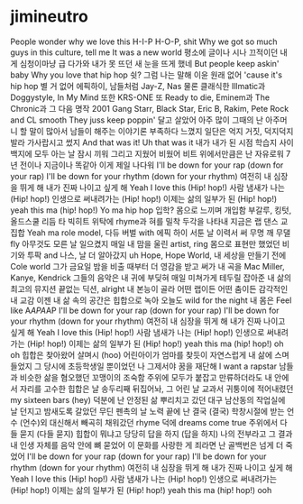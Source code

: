 # jimineutro
People wonder why we love this H-I-P H-O-P, shit
Why we got so much guys in this culture, tell me
It was a new world
평소에 글이나 시나 끄적이던 내게
심청이마냥 급 다가와
내가 못 뜨던 새 눈을 뜨게 했네
But people keep askin' baby
Why you love that hip hop 쉿?
그럼 나는 말해 이윤 원래 없어 'cause it's hip hop
별 거 없어 에픽하이, 남들처럼 Jay-Z, Nas 물론 클래식한
Illmatic과 Doggystyle, In My Mind 또한 KRS-ONE
또 Ready to die, Eminem과 The Chronic과 그 다음 명작 2001
Gang Starr, Black Star, Eric B, Rakim, Pete Rock and CL smooth
They juss keep poppin'
달고 살았어 아주 많이
그때의 난 아주머니
할 말이 많아서 남들이 해주는 이야기론 부족하다 느꼈지
일단은 억지 거짓, 덕지덕지 발라 가사랍시고 썼지
And that was it! Uh that was it 내가 내가 된 시점
학습지 사이 백지에 모두 아는 날 잠시 끼워
그리고 지웠어 비웠어 비트 위에서만큼은 난 자유로워
7년 전이나 지금이나 똑같아 이게 제일 나다워
I'll be down for your rap (down for your rap)
I'll be down for your rhythm (down for your rhythm)
여전히 내 심장을 뛰게 해
내가 진짜 나이고 싶게 해
Yeah I love this
(Hip! hop!) 사람 냄새가 나는
(Hip! hop!) 인생으로 써내려가는
(Hip! hop!) 이제는 삶의 일부가 된
(Hip! hop!) yeah this ma (hip! hop!)
Yo ma hip hop 입학? 몸으로 느끼며 개입함
부갈루, 킹텃, 올드스쿨 리듬 타
빅히트 위탁에 rhyme과 혀를 밀착
두각을 나타내 지금은 랩 댄스 교집합
Yeah ma role model, 다듀 버벌 with 에픽 하이
서툰 날 이력서 써 무명 깨 무댈 fly
아무것도 모른 날 일으켰지 매일 내 맘을 울린 artist, ring
몸으로 표현만 했었던 비기와 투팍 and 나스, 날 더 알아갔지 uh
Hope, Hope World, 내 세상을 만들기 전에 Cole world
그가 금요일 밤을 비출 때부터 더 영감을 받고 써가 내 곡을
Mac Miller, Kanye, Kendrick 그들의 음악은 내 귀에 부딪혀
매일 미쳐가게 테두릴 잡아준 내 삶의 최고의 뮤지션
끝없는 딕션, alright 내 본능이 골라
어떤 랩이든 어떤 춤이든 감각적인 내 교감
이젠 내 삶 속의 공간은 힙합으로 녹아
오늘도 wild for the night 내 몸은
Feel like A$AP A$AP
I'll be down for your rap (down for your rap)
I'll be down for your rhythm (down for your rhythm)
여전히 내 심장을 뛰게 해
내가 진짜 나이고 싶게 해
Yeah I love this
(Hip! hop!) 사람 냄새가 나는
(Hip! hop!) 인생으로 써내려가는
(Hip! hop!) 이제는 삶의 일부가 된
(Hip! hop!) yeah this ma (hip! hop!) oh oh
힙합은 찾아왔어 살며시 (hoo)
어린아이가 엄마를 찾듯이
자연스럽게 내 삶에 스며들었지 그 당시에
초등학생일 뿐이었던 나 그제서야 꿈을 재단해
I want a rapstar 남들과 비슷한
삶을 혐오했던 꼬맹이의 조숙함
주위에 모두가 붙잡고 만류하더라도
내 안에서 자리를 고수한 힙합은
날 송두리째 뒤집어놔, 그 어린 날
교과서 귀퉁이에 적어내렸던 my sixteen bars (hey)
덕분에 난 안정된 삶 뿌리치고 갔던 대구 남산동의 작업실에
날 던지고 밤새도록 갈았던 무딘 펜촉의 날
노력 끝에 난 결국 (결국) 학창시절에 받는 언수 (언수)외 대신해서
빼곡히 채워갔던 rhyme 덕에 dreams come true
주위에서 다들 묻지 (다들 묻지) 힙합이 뭐냐고
당당히 답을 하지 (답을 하지) 나의 전부라고
그 결과 내 인생 자체를 음악 안에 뼈 묻었어
이 문화를 사랑한 게 죄라면 난 골백번은 넘게 더 죽었어
I'll be down for your rap (down for your rap)
I'll be down for your rhythm (down for your rhythm)
여전히 내 심장을 뛰게 해
내가 진짜 나이고 싶게 해
Yeah I love this
(Hip! hop!) 사람 냄새가 나는
(Hip! hop!) 인생으로 써내려가는
(Hip! hop!) 이제는 삶의 일부가 된
(Hip! hop!) yeah this ma (hip! hop!) ooh
